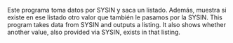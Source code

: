 

Este programa toma datos por SYSIN y saca un listado. Además, muestra si existe en ese listado otro valor que también le pasamos por la SYSIN. This program takes data from SYSIN and outputs a listing. It also shows whether another value, also provided via SYSIN, exists in that listing.
